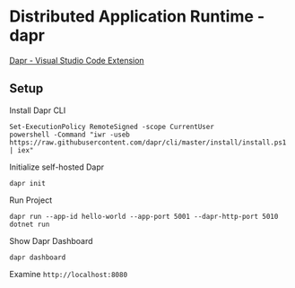 # Distributed Application Runtime - dapr

[Dapr - Visual Studio Code Extension](https://marketplace.visualstudio.com/items?itemName=ms-azuretools.vscode-dapr)

## Setup

Install Dapr CLI

```
Set-ExecutionPolicy RemoteSigned -scope CurrentUser
powershell -Command "iwr -useb https://raw.githubusercontent.com/dapr/cli/master/install/install.ps1 | iex"
```

Initialize self-hosted Dapr

```
dapr init
```

Run Project

```
dapr run --app-id hello-world --app-port 5001 --dapr-http-port 5010 dotnet run
```

Show Dapr Dashboard

```
dapr dashboard
``` 

Examine `http://localhost:8080`